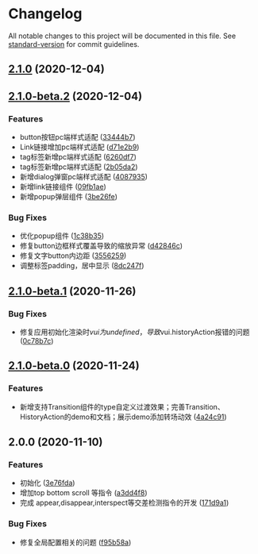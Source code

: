 # Changelog

All notable changes to this project will be documented in this file. See [standard-version](https://github.com/conventional-changelog/standard-version) for commit guidelines.

## [2.1.0](http://gitlab.vmic.xyz/game-common/vui/compare/v2.1.0-beta.2...v2.1.0) (2020-12-04)

## [2.1.0-beta.2](http://gitlab.vmic.xyz/game-common/vui/compare/v2.1.0-beta.1...v2.1.0-beta.2) (2020-12-04)


### Features

* button按钮pc端样式适配 ([33444b7](http://gitlab.vmic.xyz/game-common/vui/commit/33444b79a5bbffe1ba192cac55bfba7b6159a887))
* Link链接增加pc端样式适配 ([d71e2b9](http://gitlab.vmic.xyz/game-common/vui/commit/d71e2b98d8b490e4e4fd3b9e54e877a98341d73c))
* tag标签新增pc端样式适配 ([6260df7](http://gitlab.vmic.xyz/game-common/vui/commit/6260df7a774ccf570eb6727bcbb45816d8890a14))
* tag标签新增pc端样式适配 ([2b05da2](http://gitlab.vmic.xyz/game-common/vui/commit/2b05da281d269bed7cf0f6cf25b56b4056f4a395))
* 新增dialog弹窗pc端样式适配 ([4087935](http://gitlab.vmic.xyz/game-common/vui/commit/40879358fbe5f617b64d552fd0860ab687862fa8))
* 新增link链接组件 ([09fb1ae](http://gitlab.vmic.xyz/game-common/vui/commit/09fb1aeb2532cbbd15c17adb3f8e810c1007ea3b))
* 新增popup弹层组件 ([3be26fe](http://gitlab.vmic.xyz/game-common/vui/commit/3be26fe0dd338526616592cc69333ac52eb697aa))


### Bug Fixes

* 优化popup组件 ([1c38b35](http://gitlab.vmic.xyz/game-common/vui/commit/1c38b356e1c940f51a59efd97f54dd3522c1ca51))
* 修复button边框样式覆盖导致的缩放异常 ([d42846c](http://gitlab.vmic.xyz/game-common/vui/commit/d42846ce825c5ec3ac88ba75724e44698321e2b3))
* 修复文字button内边距 ([3556259](http://gitlab.vmic.xyz/game-common/vui/commit/35562596968d95b6e2cd99c46115e68166f436ec))
* 调整标签padding，居中显示 ([8dc247f](http://gitlab.vmic.xyz/game-common/vui/commit/8dc247f4e22b7d7e2295ba076654b83335368e41))

## [2.1.0-beta.1](http://gitlab.vmic.xyz/game-common/vui/compare/v2.1.0-beta.0...v2.1.0-beta.1) (2020-11-26)


### Bug Fixes

* 修复应用初始化渲染时$vui为undefined，导致$vui.historyAction报错的问题 ([0c78b7c](http://gitlab.vmic.xyz/game-common/vui/commit/0c78b7cedcd86f09ee965717a897a3949f137155))

## [2.1.0-beta.0](http://gitlab.vmic.xyz/game-common/vui/compare/v2.0.0-beta.0...v2.1.0-beta.0) (2020-11-24)


### Features

* 新增支持Transition组件的type自定义过渡效果；完善Transition、HistoryAction的demo和文档；展示demo添加转场动效 ([4a24c91](http://gitlab.vmic.xyz/game-common/vui/commit/4a24c914d256c76025ed226f752f2ea3144f7abf))

## 2.0.0 (2020-11-10)


### Features

* 初始化 ([3e76fda](http://gitlab.vmic.xyz/game-common/vui/commit/3e76fdaf545acd94f5c4ac5f1366d77eeae45c6f))
* 增加top bottom scroll 等指令 ([a3dd4f8](http://gitlab.vmic.xyz/game-common/vui/commit/a3dd4f86f4fab3472f1a8707457eadd897144d70))
* 完成 appear,disappear,interspect等交差检测指令的开发 ([171d9a1](http://gitlab.vmic.xyz/game-common/vui/commit/171d9a11cad8f08c677ffbdfc89aaa2165cc05ef))


### Bug Fixes

* 修复全局配置相关的问题 ([f95b58a](http://gitlab.vmic.xyz/game-common/vui/commit/f95b58abaa6e1a284b11c1dd32a1c6853dc1e314))
